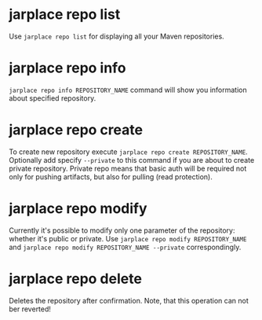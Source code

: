 # jarplace repo list

Use `jarplace repo list` for displaying all your Maven repositories. 

# jarplace repo info

`jarplace repo info REPOSITORY_NAME` command will show you information about specified repository.

# jarplace repo create

To create new repository execute `jarplace repo create REPOSITORY_NAME`. Optionally add specify `--private` to this command if you are about to create private repository. Private repo means that basic auth will be required not only for pushing artifacts, but also for pulling (read protection).

# jarplace repo modify

Currently it's possible to modify only one parameter of the repository: whether it's public or private. Use `jarplace repo modify REPOSITORY_NAME` and `jarplace repo modify REPOSITORY_NAME --private` correspondingly. 

# jarplace repo delete

Deletes the repository after confirmation. Note, that this operation can not ber reverted!
